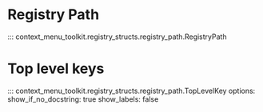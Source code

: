 # Registry Path

::: context_menu_toolkit.registry_structs.registry_path.RegistryPath

# Top level keys

::: context_menu_toolkit.registry_structs.registry_path.TopLevelKey
    options:
        show_if_no_docstring: true
        show_labels: false
